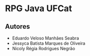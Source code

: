 # RPG Java UFCat

## Autores
  * Eduardo Veloso Manhães Seabra
  * Jessyca Batista Marques de Oliveira
  * Nicoly Régia Rodrigues Negrão

